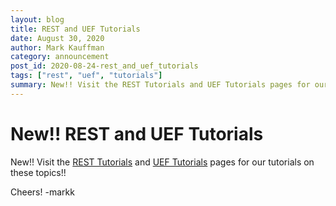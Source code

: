 ```yaml
---
layout: blog
title: REST and UEF Tutorials
date: August 30, 2020
author: Mark Kauffman
category: announcement
post_id: 2020-08-24-rest_and_uef_tutorials
tags: ["rest", "uef", "tutorials"]
summary: New!! Visit the REST Tutorials and UEF Tutorials pages for our tutorials on these topics!!
---
```


# New!! REST and UEF Tutorials

New!! Visit the [REST Tutorials](/learn/rest/getting-started/tutorials) and [UEF Tutorials](/learn/uef/tutorials) pages for our tutorials on these topics!!

Cheers!
-markk
